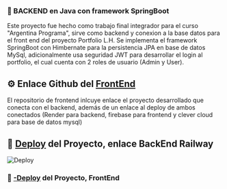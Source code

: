 ### 🌟 BACKEND en Java con framework SpringBoot

Este proyecto fue hecho como trabajo final integrador para el curso "Argentina Programa", sirve como backend y conexion a la base datos para el front end del proyecto Portfolio L.H. 
Se implementa el framework SpringBoot con Himbernate para la persistencia JPA en base de datos MySql, adicionalmente usa seguridad JWT para desarrollar el login al portfolio, el cual cuenta con 2 roles de usuario (Admin y User). 

## ⚙ Enlace Github del [FrontEnd](https://github.com/R-charry/Portafolio-FrontEnd-ARG-Prog)

El repositorio de frontend inlcuye enlace el proyecto desarrollado que conecta con el backend, además de un enlace al deploy de ambos conectados (Render para backend, firebase para frontend y clever cloud para base de datos mysql)


## 🚀 [Deploy](https://portafolio-apis-backend-argprog-production.up.railway.app) del Proyecto, enlace BackEnd Railway

![Deploy](https://i.ibb.co/xh8WhYF/app.jpg)

### 🚀 [-Deploy](https://rcharry-portfolio.web.app) del Proyecto,  FrontEnd

